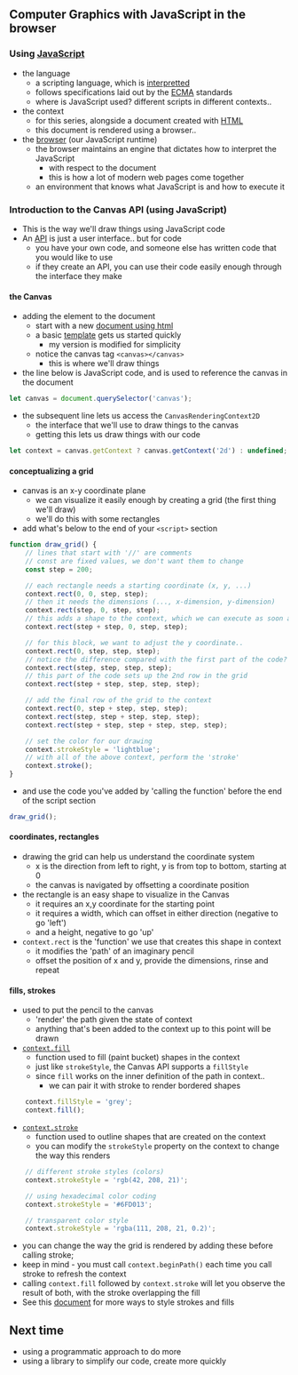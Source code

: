 ## Computer Graphics with JavaScript in the browser

### Using [JavaScript](https://developer.mozilla.org/en-US/docs/Web/JavaScript)
- the language
  - a scripting language, which is [interpretted](https://en.wikipedia.org/wiki/Just-in-time_compilation)
  - follows specifications laid out by the [ECMA](https://stackoverflow.com/a/4269188) standards
  - where is JavaScript used? different scripts in different contexts..
- the context
  - for this series, alongside a document created with [HTML](https://developer.mozilla.org/en-US/docs/Learn/Getting_started_with_the_web/HTML_basics)
  - this document is rendered using a browser..
- the [browser](https://en.wikipedia.org/wiki/Web_browser) (our JavaScript runtime)
  - the browser maintains an engine that dictates how to interpret the JavaScript
    - with respect to the document
    - this is how a lot of modern web pages come together
  - an environment that knows what JavaScript is and how to execute it

### Introduction to the Canvas API (using JavaScript)
- This is the way we'll draw things using JavaScript code
- An [API](https://en.wikipedia.org/wiki/API) is just a user interface.. but for code
  - you have your own code, and someone else has written code that you would like to use
  - if they create an API, you can use their code easily enough through the interface they make

#### the Canvas
- adding the element to the document
  - start with a new [document using html](./canvas.html)
  - a basic [template](https://developer.mozilla.org/en-US/docs/Web/API/Canvas_API/Tutorial/Basic_usage#a_skeleton_template) gets us started quickly
    - my version is modified for simplicity
  - notice the canvas tag `<canvas></canvas>`
    - this is where we'll draw things
- the line below is JavaScript code, and is used to reference the canvas in the document
```js
let canvas = document.querySelector('canvas');
```
- the subsequent line lets us access the `CanvasRenderingContext2D`
  - the interface that we'll use to draw things to the canvas
  - getting this lets us draw things with our code
```js
let context = canvas.getContext ? canvas.getContext('2d') : undefined;
```

#### conceptualizing a grid
- canvas is an x-y coordinate plane
  - we can visualize it easily enough by creating a grid (the first thing we'll draw)
  - we'll do this with some rectangles
- add what's below to the end of your `<script>` section
```js
function draw_grid() {
    // lines that start with '//' are comments
    // const are fixed values, we don't want them to change
    const step = 200;

    // each rectangle needs a starting coordinate (x, y, ...)
    context.rect(0, 0, step, step);
    // then it needs the dimensions (..., x-dimension, y-dimension)
    context.rect(step, 0, step, step);
    // this adds a shape to the context, which we can execute as soon as we want to draw
    context.rect(step + step, 0, step, step);

    // for this block, we want to adjust the y coordinate..
    context.rect(0, step, step, step);
    // notice the difference compared with the first part of the code?
    context.rect(step, step, step, step);
    // this part of the code sets up the 2nd row in the grid
    context.rect(step + step, step, step, step);

    // add the final row of the grid to the context
    context.rect(0, step + step, step, step);
    context.rect(step, step + step, step, step);
    context.rect(step + step, step + step, step, step);

    // set the color for our drawing
    context.strokeStyle = 'lightblue';
    // with all of the above context, perform the 'stroke'
    context.stroke();
}
```
- and use the code you've added by 'calling the function' before the end of the script section
```js
draw_grid();
```

#### coordinates, rectangles
- drawing the grid can help us understand the coordinate system
  - x is the direction from left to right, y is from top to bottom, starting at 0
  - the canvas is navigated by offsetting a coordinate position
- the rectangle is an easy shape to visualize in the Canvas
  - it requires an x,y coordinate for the starting point
  - it requires a width, which can offset in either direction (negative to go 'left')
  - and a height, negative to go 'up'
- `context.rect` is the 'function' we use that creates this shape in context
  - it modifies the 'path' of an imaginary pencil
  - offset the position of x and y, provide the dimensions, rinse and repeat

#### fills, strokes
- used to put the pencil to the canvas
  - 'render' the path given the state of context
  - anything that's been added to the context up to this point will be drawn
- [`context.fill`](https://developer.mozilla.org/en-US/docs/Web/API/CanvasRenderingContext2D/fill)
  - function used to fill (paint bucket) shapes in the context
  - just like `strokeStyle`, the Canvas API supports a `fillStyle`
  - since `fill` works on the inner definition of the path in context..
    - we can pair it with stroke to render bordered shapes
```js
    context.fillStyle = 'grey';
    context.fill();
```
- [`context.stroke`](https://developer.mozilla.org/en-US/docs/Web/API/CanvasRenderingContext2D/stroke)
  - function used to outline shapes that are created on the context
  - you can modify the `strokeStyle` property on the context to change the way this renders
```js
    // different stroke styles (colors)
    context.strokeStyle = 'rgb(42, 208, 21)';

    // using hexadecimal color coding
    context.strokeStyle = '#6FD013';

    // transparent color style
    context.strokeStyle = 'rgba(111, 208, 21, 0.2)';
```
  - you can change the way the grid is rendered by adding these before calling stroke;
  - keep in mind - you must call `context.beginPath()` each time you call stroke to refresh the context
- calling `context.fill` followed by `context.stroke` will let you observe the result of both, with the stroke overlapping the fill
- See this [document](https://developer.mozilla.org/en-US/docs/Web/API/Canvas_API/Tutorial/Applying_styles_and_colors) for more ways to style strokes and fills

## Next time
- using a programmatic approach to do more
- using a library to simplify our code, create more quickly
